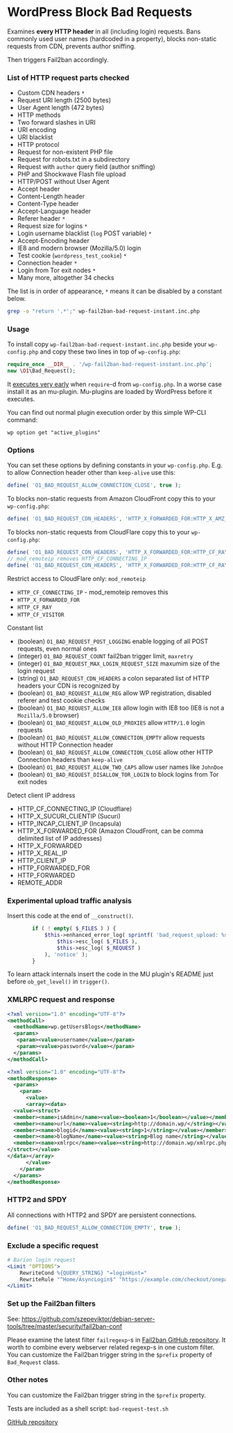 # WordPress Block Bad Requests

Examines **every HTTP header** in all (including login) requests.
Bans commonly used user names (hardcoded in a property),
blocks non-static requests from CDN, prevents author sniffing.

Then triggers Fail2ban accordingly.

### List of HTTP request parts checked

- Custom CDN headers `*`
- Request URI length (2500 bytes)
- User Agent length (472 bytes)
- HTTP methods
- Two forward slashes in URI
- URI encoding
- URI blacklist
- HTTP protocol
- Request for non-existent PHP file
- Request for robots.txt in a subdirectory
- Request with `author` query field (author sniffing)
- PHP and Shockwave Flash file upload
- HTTP/POST without User Agent
- Accept header
- Content-Length header
- Content-Type header
- Accept-Language header
- Referer header `*`
- Request size for logins `*`
- Login username blacklist (`log` POST variable) `*`
- Accept-Encoding header
- IE8 and modern browser (Mozilla/5.0) login
- Test cookie (`wordpress_test_cookie`) `*`
- Connection header `*`
- Login from Tor exit nodes `*`
- Many more, altogether 34 checks

The list is in order of appearance, `*` means it can be disabled by a constant below.

```bash
grep -o "return '.*';" wp-fail2ban-bad-request-instant.inc.php
```

### Usage

To install copy `wp-fail2ban-bad-request-instant.inc.php`
beside your `wp-config.php` and copy these two lines in top of `wp-config.php`:

```php
require_once __DIR__ . '/wp-fail2ban-bad-request-instant.inc.php';
new \O1\Bad_Request();
```

It [executes very early](https://wordpress.org/plugins/whats-running/) when `require`-d from `wp-config.php`.
In a worse case install it as an mu-plugin.
Mu-plugins are loaded by WordPress before it executes.

You can find out normal plugin execution order by this simple WP-CLI command:

```
wp option get "active_plugins"
```

### Options

You can set these options by defining constants in your `wp-config.php`.
E.g. to allow Connection header other than `keep-alive` use this:

```php
define( 'O1_BAD_REQUEST_ALLOW_CONNECTION_CLOSE', true );
```

To blocks non-static requests from Amazon CloudFront copy this to your `wp-config.php`:

```php
define( 'O1_BAD_REQUEST_CDN_HEADERS', 'HTTP_X_FORWARDED_FOR:HTTP_X_AMZ_CF_ID:HTTP_VIA' );
```

To blocks non-static requests from CloudFlare copy this to your `wp-config.php`:

```php
define( 'O1_BAD_REQUEST_CDN_HEADERS', 'HTTP_X_FORWARDED_FOR:HTTP_CF_RAY:HTTP_CF_CONNECTING_IP' );
// mod_remoteip removes HTTP_CF_CONNECTING_IP
define( 'O1_BAD_REQUEST_CDN_HEADERS', 'HTTP_X_FORWARDED_FOR:HTTP_CF_RAY:HTTP_CF_VISITOR' );
```

Restrict access to CloudFlare only: `mod_remoteip`

- `HTTP_CF_CONNECTING_IP` - mod_remoteip removes this
- `HTTP_X_FORWARDED_FOR`
- `HTTP_CF_RAY`
- `HTTP_CF_VISITOR`

Constant list

- (boolean) `O1_BAD_REQUEST_POST_LOGGING` enable logging of all POST requests, even normal ones
- (integer) `O1_BAD_REQUEST_COUNT` fail2ban trigger limit, `maxretry`
- (integer) `O1_BAD_REQUEST_MAX_LOGIN_REQUEST_SIZE` maxumim size of the login request
- (string) `O1_BAD_REQUEST_CDN_HEADERS` a colon separated list of HTTP headers your CDN is recognized by
- (boolean) `O1_BAD_REQUEST_ALLOW_REG` allow WP registration, disabled referer and test cookie checks
- (boolean) `O1_BAD_REQUEST_ALLOW_IE8` allow login with IE8 too (IE8 is not a `Mozilla/5.0` browser)
- (boolean) `O1_BAD_REQUEST_ALLOW_OLD_PROXIES` allow `HTTP/1.0` login requests
- (boolean) `O1_BAD_REQUEST_ALLOW_CONNECTION_EMPTY` allow requests without HTTP Connection header
- (boolean) `O1_BAD_REQUEST_ALLOW_CONNECTION_CLOSE` allow other HTTP Connection headers than `keep-alive`
- (boolean) `O1_BAD_REQUEST_ALLOW_TWO_CAPS` allow user names like `JohnDoe`
- (boolean) `O1_BAD_REQUEST_DISALLOW_TOR_LOGIN` to block logins from Tor exit nodes

Detect client IP address

- HTTP_CF_CONNECTING_IP (Cloudflare)
- HTTP_X_SUCURI_CLIENTIP (Sucuri)
- HTTP_INCAP_CLIENT_IP (Incapsula)
- HTTP_X_FORWARDED_FOR (Amazon CloudFront, can be comma delimited list of IP addresses)
- HTTP_X_FORWARDED
- HTTP_X_REAL_IP
- HTTP_CLIENT_IP
- HTTP_FORWARDED_FOR
- HTTP_FORWARDED
- REMOTE_ADDR

### Experimental upload traffic analysis

Insert this code at the end of `__construct()`.

```php
        if ( ! empty( $_FILES ) ) {
            $this->enhanced_error_log( sprintf( 'bad_request_upload: %s, %s',
                $this->esc_log( $_FILES ),
                $this->esc_log( $_REQUEST )
            ), 'notice' );
        }
```

To learn attack internals insert the code in the MU plugin's README just before `ob_get_level()` in `trigger()`.

### XMLRPC request and response

```xml
<?xml version="1.0" encoding="UTF-8"?>
<methodCall>
  <methodName>wp.getUsersBlogs</methodName>
  <params>
   <param><value>username</value></param>
   <param><value>password</value></param>
  </params>
</methodCall>
```

```xml
<?xml version="1.0" encoding="UTF-8"?>
<methodResponse>
  <params>
    <param>
      <value>
      <array><data>
  <value><struct>
  <member><name>isAdmin</name><value><boolean>1</boolean></value></member>
  <member><name>url</name><value><string>http://domain.wp/</string></value></member>
  <member><name>blogid</name><value><string>1</string></value></member>
  <member><name>blogName</name><value><string>Blog name</string></value></member>
  <member><name>xmlrpc</name><value><string>http://domain.wp/xmlrpc.php</string></value></member>
</struct></value>
</data></array>
      </value>
    </param>
  </params>
</methodResponse>
```

### HTTP2 and SPDY

All connections with HTTP2 and SPDY are persistent connections.

```php
define( 'O1_BAD_REQUEST_ALLOW_CONNECTION_EMPTY', true );
```

### Exclude a specific request

```apache
# Barion login request
<Limit "OPTIONS">
    RewriteCond %{QUERY_STRING} "=loginHint="
    RewriteRule "^Home/AsyncLogin$" "https://example.com/checkout/onepage/?" [L]
</Limit>
```

### Set up the Fail2ban filters

See: https://github.com/szepeviktor/debian-server-tools/tree/master/security/fail2ban-conf

Please examine the latest filter `failregexp`-s in
[Fail2ban GitHub repository](https://github.com/fail2ban/fail2ban/blob/master/config/filter.d).
It worth to combine every webserver related regexp-s in one custom filter.
You can customize the Fail2ban trigger string in the `$prefix` property of `Bad_Request` class.

### Other notes

You can customize the Fail2ban trigger string in the `$prefix` property.

Tests are included as a shell script: `bad-request-test.sh`

[GitHub repository](https://github.com/szepeviktor/wordpress-fail2ban)
